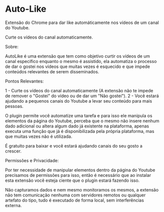 # Auto-Like
Extensão do Chrome para dar like automáticamente nos vídeos de um canal do Youtube.

Curte os vídeos do canal automaticamente.

Sobre: 

AutoLike é uma extensão que tem como objetivo curtir os vídeos de um canal específico enquanto o mesmo é assistido, 
ela automatiza o processo de dar o gostei nos vídeos que muitas vezes é esquecido e que impede conteúdos relevantes de serem disseminados.

Pontos Relevantes:

 1 - Curte os vídeos do canal automaticamente (A extensão não te impede de remover o "Gostei" do vídeo ou de dar um "Não gostei").
 2 -  Você estará ajudando a pequenos canais do Youtube a levar seu conteúdo para mais pessoas.

O plugin permite você automatize uma tarefa e para isso ele manipula os elementos da página do Youtube, 
perceba que o mesmo não insere nenhum dado adicional ou altera algum dado já existente na plataforma, 
apenas executa uma função que já é disponibilizada pela própria plataforma, mas que muitas vezes não é utilizada.

É gratuito para baixar e você estará ajudando canais do seu gosto a crescer.


Permissões e Privacidade: 


Por ter necessidade de manipular elementos dentro da página do Youtube precisamos de permissões para isso, 
então é necessário que ao instalar esta extensão você esteja ciente que o plugin estará fazendo isso.

Não capturamos dados e nem mesmo monitoramos os mesmos, a extensão não tem comunicação nenhuma com servidores remotos ou qualquer artefato do tipo, 
tudo é executado de forma local, sem interferências externa.
